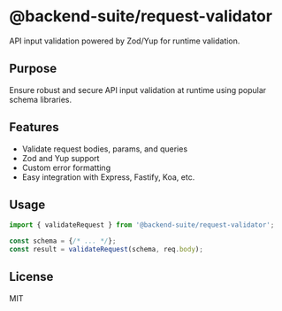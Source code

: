 # @backend-suite/request-validator

API input validation powered by Zod/Yup for runtime validation.

## Purpose
Ensure robust and secure API input validation at runtime using popular schema libraries.

## Features
- Validate request bodies, params, and queries
- Zod and Yup support
- Custom error formatting
- Easy integration with Express, Fastify, Koa, etc.

## Usage
```ts
import { validateRequest } from '@backend-suite/request-validator';

const schema = {/* ... */};
const result = validateRequest(schema, req.body);
```

## License
MIT 
